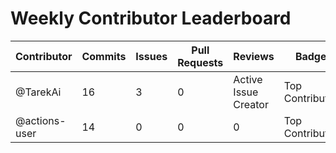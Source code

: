 # Weekly Contributor Leaderboard

| Contributor | Commits | Issues | Pull Requests | Reviews | Badge |
|-------------|---------|----------------|----------------|---------|-------|
| @TarekAi | 16 | 3 | 0 | Active Issue Creator | Top Contributor |
| @actions-user | 14 | 0 | 0 | 0 | Top Contributor |
